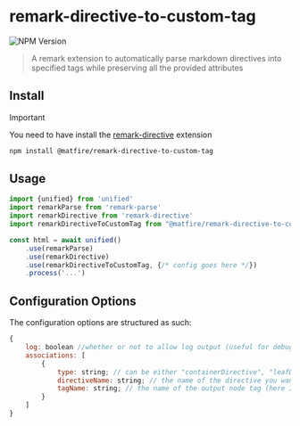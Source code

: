 # remark-directive-to-custom-tag

![NPM Version](https://img.shields.io/npm/v/matfire/remark-directive-to-custom-tag)

> A remark extension to automatically parse markdown directives into specified tags while preserving all the provided attributes

## Install

> [!IMPORTANT]
> You need to have install the [remark-directive](https://github.com/remarkjs/remark-directive/tree/main) extension

```bash
npm install @matfire/remark-directive-to-custom-tag
```

## Usage

```js
import {unified} from 'unified'
import remarkParse from 'remark-parse'
import remarkDirective from 'remark-directive'
import remarkDirectiveToCustomTag from "@matfire/remark-directive-to-custom-tag"

const html = await unified()
    .use(remarkParse)
    .use(remarkDirective)
    .use(remarkDirectiveToCustomTag, {/* config goes here */})
    .process('...')
```

## Configuration Options

The configuration options are structured as such:

```js
{
    log: boolean //whether or not to allow log output (useful for debugging): defaults to false,
    associations: [
        {
            type: string; // can be either "containerDirective", "leafDirective" or "textDirective"; check the remark-directive documentation to learn more
            directiveName: string; // the name of the directive you want to select. To target a directive written like ::youtube, you would write here 'youtube'
            tagName: string; // the name of the output node tag (here I personally use webcomponents, but you do you)
        }
    ]
}
```


